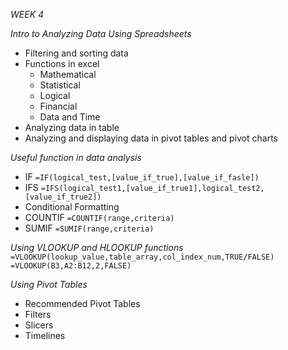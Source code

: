 *WEEK 4*

*Intro to Analyzing Data Using Spreadsheets*
* Filtering and sorting data
* Functions in excel
	* Mathematical
	* Statistical
	* Logical 
	* Financial 
	* Data and Time
* Analyzing data in table
* Analyzing and displaying data in pivot tables and pivot charts

*Useful function in data analysis*
* IF `=IF(logical_test,[value_if_true],[value_if_fasle])`
* IFS `=IFS(logical_test1,[value_if_true1],logical_test2,[value_if_true2])`
* Conditional Formatting
* COUNTIF `=COUNTIF(range,criteria)`    
*  SUMIF `=SUMIF(range,criteria)`

*Using VLOOKUP and HLOOKUP functions*
`=VLOOKUP(lookup_value,table_array,col_index_num,TRUE/FALSE)`
`=VLOOKUP(B3,A2:B12,2,FALSE)`

*Using Pivot Tables*
* Recommended Pivot Tables
* Filters
* Slicers 
* Timelines

